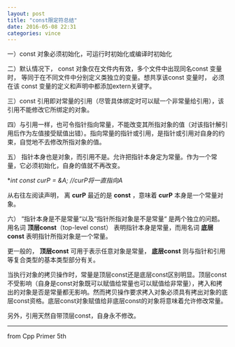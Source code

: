 ```yaml
---
layout: post
title: "const限定符总结"
date: 2016-05-08 22:31
categories: vince
---
```


一）const 对象必须初始化，可运行时初始化或编译时初始化

二）默认情况下， const 对象仅在文件内有效，多个文件中出现同名const 变量时， 等同于在不同文件中分别定义类独立的变量。想共享该const 变量时， 必须在该 const 变量的定义和声明中都添加extern关键字。

三）const 引用即对常量的引用（尽管具体绑定时可以赋一个非常量给引用），该引用不能修改它所绑定的对象。

四）与引用一样，也可令指针指向常量，不能改变其所指对象的值（对该指针解引用后作为左值接受赋值出错）。指向常量的指针或引用，是指针或引用对自身的约束，自觉地不去修改所指对象的值。

五）  指针本身也是对象，而引用不是。允许把指针本身定为常量。作为一个常量，它必须初始化，自身的值就不再改变。

**int *const curP = &A;  //curP将一直指向A**

从右往左阅读声明， 离 **curP** 最近的是 **const** ，意味着 **curP** 本身是一个常量对象。

六）  “指针本身是不是常量“以及“指针所指对象是不是常量“ 是两个独立的问题。用名词 **顶层const**（top-level const） 表明指针本身是常量，而用名词 **底层const** 表明指针所指对象是一个常量。 
    
更一般的， **顶层const** 可用于表示任意对象是常量， **底层const** 则与指针和引用等复合类型的基本类型部分有关。

当执行对象的拷贝操作时，常量是顶层const还是底层const区别明显。顶层const不受影响（自身是const对象既可以赋值给常量也可以赋值给非常量），拷入和拷出的对象是否是常量都无影响。然而拷贝操作要求拷入对象必须具有拷出对象的底层const资格。底层const对象赋值给非底层const的对象将意味着允许修改常量。

另外，引用天然自带顶层const，自身永不修改。

---

from Cpp Primer 5th
